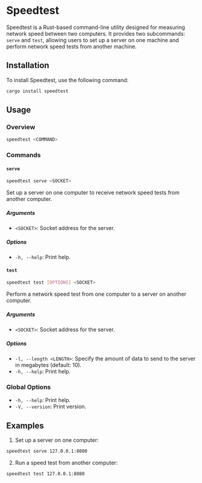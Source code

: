 # Speedtest

Speedtest is a Rust-based command-line utility designed for measuring network speed between two computers. It provides two subcommands: `serve` and `test`, allowing users to set up a server on one machine and perform network speed tests from another machine.

## Installation

To install Speedtest, use the following command:

```bash
cargo install speedtest
```

## Usage

### Overview

```bash
speedtest <COMMAND>
```

### Commands

#### `serve`

```bash
speedtest serve <SOCKET>
```

Set up a server on one computer to receive network speed tests from another computer.

##### Arguments

- `<SOCKET>`: Socket address for the server.

##### Options

- `-h, --help`: Print help.

#### `test`

```bash
speedtest test [OPTIONS] <SOCKET>
```

Perform a network speed test from one computer to a server on another computer.

##### Arguments

- `<SOCKET>`: Socket address for the server.

##### Options

- `-l, --length <LENGTH>`: Specify the amount of data to send to the server in megabytes (default: 10).
- `-h, --help`: Print help.

### Global Options

- `-h, --help`: Print help.
- `-V, --version`: Print version.

## Examples

1. Set up a server on one computer:

```bash
speedtest serve 127.0.0.1:8080
```

2. Run a speed test from another computer:

```bash
speedtest test 127.0.0.1:8080
```
